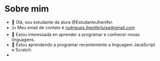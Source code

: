 # Sobre mim
-  👋 Olá, sou estudante da alura @EstudanteJhenifer.
- :+1: Meu email de contato é rodrigues.jheniferluisa@gmail.com
- 👀 Estou interessada en aprender a programar e conhecer novas linguagens.
- 🌱 Estou aprendendo a programar recentemente a linguagem JavaScript  e Scratch.
- 
